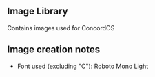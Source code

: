 ## Image Library
Contains images used for ConcordOS


## Image creation notes
+ Font used (excluding "C"): Roboto Mono Light
